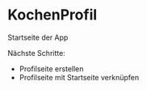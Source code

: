 # KochenProfil

Startseite der App

Nächste Schritte:
- Profilseite erstellen 
- Profilseite mit Startseite verknüpfen
